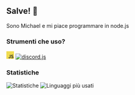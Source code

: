 ## Salve! 👋

Sono Michael e mi piace programmare in node.js

### Strumenti che uso?

<code><img height="20" src="https://raw.githubusercontent.com/github/explore/80688e429a7d4ef2fca1e82350fe8e3517d3494d/topics/javascript/javascript.png"></code>
<a href="https://discord.js.org"><img src="https://cdn.discordapp.com/attachments/740865034887888996/740865173065170994/logo-square.png" width="20" alt="discord.js" /></a><br>

### Statistiche

![Statistiche](https://github-readme-stats.vercel.app/api?username=Michael-DFCG&show_icons=true&theme=gruvbox)
<img alt="Linguaggi più usati" src="https://github-readme-stats.vercel.app/api/top-langs/?username=Michael-DFCG&theme=radical&langs_count=8&layout=compact"/>
